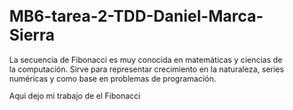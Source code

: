 # MB6-tarea-2-TDD-Daniel-Marca-Sierra

La secuencia de Fibonacci es muy conocida en matemáticas y ciencias de la computación. Sirve para representar crecimiento en la naturaleza, series numéricas y como base en problemas de programación.

Aqui dejo mi trabajo de el Fibonacci
